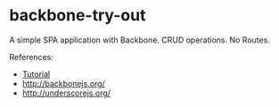 backbone-try-out
================

A simple SPA application with Backbone. CRUD operations. No Routes.

References:

 - [Tutorial][1]
 - http://backbonejs.org/
 - http://underscorejs.org/

  [1]: http://www.codebeerstartups.com/2012/12/introduction-to-backbone-js-and-setting-up-an-working-environment/